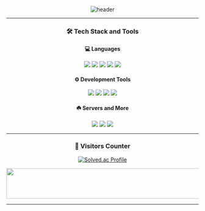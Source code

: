 
<div align="center">
  
![header](https://capsule-render.vercel.app/api?type=waving&color=gradient&height=250&section=header&text=HyeraClass&fontSize=90)

---

### 🛠️ Tech Stack and Tools

#### 💻 Languages
<p>
  <img src="https://img.shields.io/badge/Java-265A8F?style=flat&logo=java&logoColor=white" />
  <img src="https://img.shields.io/badge/Python-3776AB?style=flat&logo=python&logoColor=white" />
  <img src="https://img.shields.io/badge/HTML-E34F26?style=flat&logo=HTML5&logoColor=white" />
  <img src="https://img.shields.io/badge/CSS-1572B6?style=flat&logo=CSS3&logoColor=white" />
  <img src="https://img.shields.io/badge/JavaScript-F7DF1E?style=flat&logo=javascript&logoColor=white" />
</p>

#### ⚙️ Development Tools
<p>
  <img src="https://img.shields.io/badge/Visual Studio-5C2D91?style=flat&logo=visualstudio&logoColor=white" />
  <img src="https://img.shields.io/badge/Visual Studio Code-007ACC?style=flat&logo=visualstudiocode&logoColor=white" />
  <img src="https://img.shields.io/badge/Android Studio-3DDC84?style=flat&logo=androidstudio&logoColor=white" />
  <img src="https://img.shields.io/badge/IntelliJ IDEA-000000?style=flat&logo=intellijidea&logoColor=white" />
</p>

#### ☘️ Servers and More
<p>
  <img src="https://img.shields.io/badge/Linux-FCC624?style=flat&logo=linux&logoColor=white" />
  <img src="https://img.shields.io/badge/MySql-4479A1?style=flat&logo=mysql&logoColor=white" />
  <img src="https://img.shields.io/badge/PHP-777BB4?style=flat&logo=php&logoColor=white" />
</p>

---

### 🚪 Visitors Counter
[![Solved.ac Profile](http://mazassumnida.wtf/api/v2/generate_badge?boj=hyera1010)](https://solved.ac/hyera1010)

<a href="https://github.com/devxb/gitanimals">
  <img
    src="https://render.gitanimals.org/lines/Yeomhyera?pet-id=653276397483153951"
    width="1500"
    height="80"
  />
</a>

---

</div>
